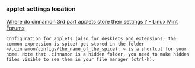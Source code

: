 ### applet settings location 


[Where do cinnamon 3rd part applets store their settings ? - Linux Mint Forums](https://forums.linuxmint.com/viewtopic.php?t=263092 "Where do cinnamon 3rd part applets store their settings ? - Linux Mint Forums")


 

```
Configuration for applets (also for desklets and extensions; the common expression is spice) get stored in the folder ~/.cinnamon/configs/the_name_of_the_spice). ~ is a shortcut for your home. Note that .cinnamon is a hidden folder, you need to make hidden files visible to see them in your file manager (ctrl-h).
```
